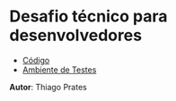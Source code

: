 # Desafio técnico para desenvolvedores

- [Código](https://github.com/tsprates/dev-hiring-challenge)
- [Ambiente de Testes](http://tsprates.com)

**Autor**: Thiago Prates